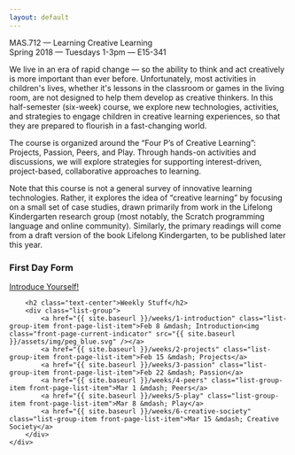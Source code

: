 ```yaml
---
layout: default
---
```


<div class="row">
    <div id="peg-grid">
        <div id="peg-grid-overflow">
            <!-- Populated by pegs.js -->
        </div>
        <div id="peg-grid-title">MAS.712 &mdash; Learning Creative Learning</div>
        <div id="peg-grid-subtitle">
            Spring 2018 &mdash; Tuesdays 1-3pm &mdash; E15-341
        </div>
    </div>
</div>

<div class="row justify-content-center front-page-content">
    <div class="col-6">
        <p class="lead">
            We live in an era of rapid change &mdash; so the ability to think and act creatively is more important than ever before. Unfortunately, most activities in children's lives, whether it's lessons in the classroom or games in the living room, are not designed to help them develop as creative thinkers. In this half-semester (six-week) course, we explore new technologies, activities, and strategies to engage children in creative learning experiences, so that they are prepared to flourish in a fast-changing world.
        </p>
        <p class="lead">
            The course is organized around the “Four P’s of Creative Learning”: Projects, Passion, Peers, and Play. Through hands-on activities and discussions, we will explore strategies for supporting interest-driven, project-based, collaborative approaches to learning.
        </p>
        <p class="lead">
            Note that this course is not a general survey of innovative learning technologies. Rather, it explores the idea of “creative learning” by focusing on a small set of case studies, drawn primarily from work in the Lifelong Kindergarten research group (most notably, the Scratch programming language and online community). Similarly, the primary readings will come from a draft version of the book Lifelong Kindergarten, to be published later this year.
        </p>
    </div>
    <div class="col-4">
        <div class="first-day-form">
            <h3 class="text-center">First Day Form</h3>
            <a href="https://docs.google.com/forms/d/e/1FAIpQLSc2UNGfp3FY-F0Jn2wfJQP7-YnTV1TFYj5sVM7-C5Xf3LjM1w/viewform" class="btn btn-primary btn-lg btn-block">Introduce Yourself!</a>
        </div>
        

        <h2 class="text-center">Weekly Stuff</h2>
        <div class="list-group">
            <a href="{{ site.baseurl }}/weeks/1-introduction" class="list-group-item front-page-list-item">Feb 8 &mdash; Introduction<img class="front-page-current-indicator" src="{{ site.baseurl }}/assets/img/peg_blue.svg" /></a>
            <a href="{{ site.baseurl }}/weeks/2-projects" class="list-group-item front-page-list-item">Feb 15 &mdash; Projects</a>
            <a href="{{ site.baseurl }}/weeks/3-passion" class="list-group-item front-page-list-item">Feb 22 &mdash; Passion</a>
            <a href="{{ site.baseurl }}/weeks/4-peers" class="list-group-item front-page-list-item">Mar 1 &mdash; Peers</a>
            <a href="{{ site.baseurl }}/weeks/5-play" class="list-group-item front-page-list-item">Mar 8 &mdash; Play</a>
            <a href="{{ site.baseurl }}/weeks/6-creative-society" class="list-group-item front-page-list-item">Mar 15 &mdash; Creative Society</a>
        </div>
    </div>
</div>

<script type="text/javascript" src="{{ site.baseurl }}/assets/js/pegs.js"></script>
